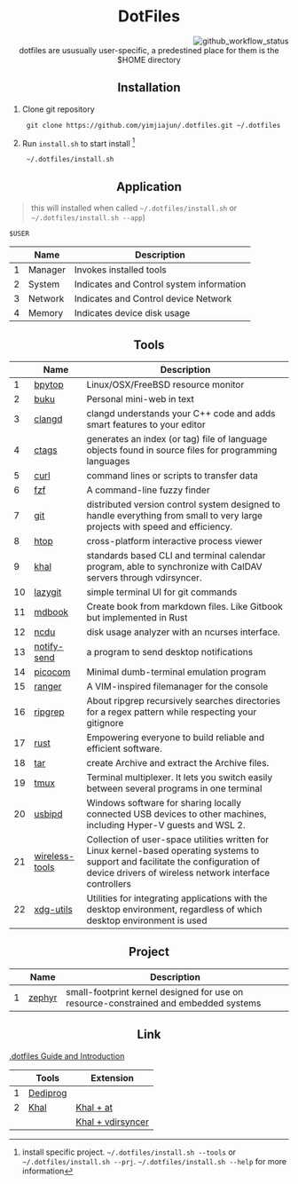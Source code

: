 <div align="center">
  <h1> DotFiles </h1>
</div>

<div align="right">
  <img src="https://github.com/yimjiajun/.dotfiles/actions/workflows/main.yml/badge.svg" alt="github_workflow_status">
</div>

<div align="center">
  dotfiles are ususually user-specific, a predestined place for them is the $HOME directory
</div>

<div align="center">
  <h2> Installation </h2>
</div>

1. Clone git repository

        git clone https://github.com/yimjiajun/.dotfiles.git ~/.dotfiles

2. Run `install.sh` to start install [^install_1]

        ~/.dotfiles/install.sh

<div align="center">
  <h2> Application </h2>
</div>

> this will installed when called `~/.dotfiles/install.sh` or ` ~/.dotfiles/install.sh --app`)

    $USER

|   | Name    | Description                              |
| - | -       | -                                        |
| 1 | Manager | Invokes installed tools                  |
| 2 | System  | Indicates and Control system information |
| 3 | Network | Indicates and Control device Network     |
| 4 | Memory  | Indicates device disk usage              |


<div align="center">
  <h2> Tools </h2>
</div>

|    | Name                                                                               | Description                                                                                                                                                                                           |
| -  | -                                                                                  | -                                                                                                                                                                                                     |
| 1  | [bpytop](https://github.com/aristocratos/bpytop.git)                               | Linux/OSX/FreeBSD resource monitor                                                                                                                                                                    |
| 2  | [buku](https://github.com/jarun/buku.git)                                          | Personal mini-web in text                                                                                                                                                                             |
| 3  | [clangd](https://clangd.llvm.org/installation.html)                                | clangd understands your C++ code and adds smart features to your editor                                                                                                                               |
| 4  | [ctags](https://github.com/universal-ctags/ctags)                                  | generates an index (or tag) file of language objects found in source files for programming languages                                                                                                  |
| 5  | [curl](https://curl.se/)                                                           | command lines or scripts to transfer data                                                                                                                                                             |
| 6  | [fzf](https://github.com/junegunn/fzf)                                             | A command-line fuzzy finder                                                                                                                                                                           |
| 7  | [git](https://git-scm.com/)                                                        | distributed version control system designed to handle everything from small to very large projects with speed and efficiency.                                                                         |
| 8  | [htop](https://htop.dev/)                                                          | cross-platform interactive process viewer                                                                                                                                                             |
| 9  | [khal](https://github.com/pimutils/khal)                                           | standards based CLI and terminal calendar program, able to synchronize with CalDAV servers through vdirsyncer.                                                                                        |
| 10 | [lazygit](https://github.com/jesseduffield/lazygit)                                | simple terminal UI for git commands                                                                                                                                                                   |
| 11 | [mdbook](https://github.com/rust-lang/mdBook)                                      | Create book from markdown files. Like Gitbook but implemented in Rust                                                                                                                                 |
| 12 | [ncdu](https://dev.yorhel.nl/ncdu)                                                 | disk usage analyzer with an ncurses interface.                                                                                                                                                        |
| 13 | [notify-send](https://manpages.ubuntu.com/manpages/xenial/man1/notify-send.1.html) | a program to send desktop notifications                                                                                                                                                               |
| 14 | [picocom](https://github.com/npat-efault/picocom)                                  | Minimal dumb-terminal emulation program                                                                                                                                                               |
| 15 | [ranger](https://github.com/ranger/ranger)                                         | A VIM-inspired filemanager for the console                                                                                                                                                            |
| 16 | [ripgrep](https://github.com/BurntSushi/ripgrep)                                   | About ripgrep recursively searches directories for a regex pattern while respecting your gitignore                                                                                                    |
| 17 | [rust](https://github.com/rust-lang/rust)                                          | Empowering everyone to build reliable and efficient software.                                                                                                                                         |
| 18 | [tar](https://www.geeksforgeeks.org/tar-command-linux-examples/)                   | create Archive and extract the Archive files.                                                                                                                                                         |
| 19 | [tmux](https://github.com/tmux/tmux/wiki)                                          | Terminal multiplexer. It lets you switch easily between several programs in one terminal                                                                                                              |
| 20 | [usbipd](https://github.com/dorssel/usbipd-win)                                    | Windows software for sharing locally connected USB devices to other machines, including Hyper-V guests and WSL 2.                                                                                     |
| 21 | [wireless-tools](https://en.wikipedia.org/wiki/Wireless_tools_for_Linux)           | Collection of user-space utilities written for Linux kernel-based operating systems to support and facilitate the configuration of device drivers of wireless network interface controllers |
| 22 | [xdg-utils](https://packages.debian.org/sid/xdg-utils)                             | Utilities for integrating applications with the desktop environment, regardless of which desktop environment is used                                                                                  |


<div align="center">
  <h2> Project </h2>
</div>

|   | Name                                                                               | Description                                                                          |
| - | -                                                                                  | -                                                                                    |
| 1 | [zephyr](https://docs.zephyrproject.org/latest/develop/getting_started/index.html) | small-footprint kernel designed for use on resource-constrained and embedded systems |

<div align="center">
  <h2> Link </h2>
</div>

[.dotfiles Guide and Introduction](https://github.com/yimjiajun/.dotfiles/wiki)

|   | Tools                                                            | Extension                                                                        |
| - | -                                                                | -                                                                                |
| 1 | [Dediprog](https://github.com/yimjiajun/.dotfiles/wiki/dediprog) |                                                                                  |
| 2 | [Khal](https://github.com/yimjiajun/.dotfiles/wiki/khal)         | [Khal + at](https://github.com/yimjiajun/.dotfiles/wiki/khal_at)                 |
|   |                                                                  | [Khal + vdirsyncer](https://github.com/yimjiajun/.dotfiles/wiki/khal_vdirsyncer) |

[^install_1]: install specific project. `~/.dotfiles/install.sh --tools` or `~/.dotfiles/install.sh --prj`. `~/.dotfiles/install.sh --help` for more information
